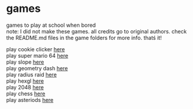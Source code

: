 # games
games to play at school when bored<br>
note: I did not make these games. all credits go to original authors. check the README.md files in the game folders for more info.
thatś it!

play cookie clicker <a href="https://syntex1147.github.io/games/cc/cc.html">here</a><br>
play super mario 64 <a href="https://localidiot.gq/sm64/sm64.html">here</a><br>
play slope <a href="https://localidiot.gq/slope/slope.html">here</a><br>
play geometry dash <a href="https://localidiot.gq/geometry/">here</a><br>
play radius raid <a href="https://localidiot.gq/rr">here</a><br>
play hexgl <a href="https://localidiot.gq/hexgl">here</a><br>
play 2048 <a href="https://localidiot.gq/2048">here</a><br>
play chess <a href="https://localidiot.gq/chess">here</a><br>
play asteriods <a href="https://localidiot.gq/asteriods">here</a><br>

